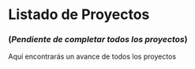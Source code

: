 # Listado de Proyectos

### (*Pendiente de completar todos los proyectos*)

Aquí encontrarás un avance de todos los proyectos

<script setup>
import projects from './data/projects.json';

// Group projects by type
const groupProjectsByType = projects.reduce((groups, project) => {
  if (!groups[project.type]) {
    groups[project.type] = [];
  }
  groups[project.type].push(project);
  groups[project.type].sort((a, b) => b.yearStart - a.yearStart); // Sort by yearStart
  return groups;
}, {});
</script>

<template>
  <div v-for="(group, type) in groupProjectsByType" :key="type">
    <h2 v-if="type === 'personal'" id="personales" tabindex="-1">Personales <a class="header-anchor" href="#personales" aria-label="Permalink to &quot;Personales&quot;">&ZeroWidthSpace;</a></h2>
    <h2 v-else-if="type === 'cliente'" id="para-clientes" tabindex="-1">Para clientes <a class="header-anchor" href="#para-clientes" aria-label="Permalink to &quot;Para&quot;Clientes&quot;">&ZeroWidthSpace;</a></h2>
    <h2 v-else-if="type === 'otros'" id="otros" tabindex="-1">Otros <a class="header-anchor" href="#otros" aria-label="Permalink to &quot;Otrosquot;">&ZeroWidthSpace;</a></h2>
    <div class="projects-container">
      <div v-for="project in group" :key="project.title" class="project-card">
        <div class="project-header">
          <img v-if="project.headerBackgroundImg" :src="`/assets/img/projects/${project.headerBackgroundImg}`" alt="`${project.title}` Image" />  
          <p :class="[
            'status',
            {
              'status-in-progress': project.status === 'En Desarrollo',
              'status-completed': project.status === 'Finalizado',
              'status-abandoned': project.status === 'Abandonado'
            }
          ]">
            {{ project.status }}
          </p> 
          <p class="projects-activity">
            {{ project.yearStart }}
            <span v-if="project.yearEnd"> - {{ project.yearEnd }}</span>
            <span v-else> - Actualidad</span>
          </p>     
        </div>
        <div class="project-title">
          <img v-if="project.favicon" :src="project.favicon" alt="`${project.title}` Favicon" width="24" />
          <h3>{{ project.title }}</h3>
        </div>
        <div class="project-content">
          <p class="project-tech">
            <strong>Stack:</strong>
            <span v-for="(tech, index) in project.tech" :key="index">{{ tech }}</span>
          </p>
          <div class="project-links">
            <a :href="project.link">Ver Proyecto <img src="/assets/img/move-up-right.svg" alt="Proyecto" width="16" /></a>
            <a v-if="project.github" class="github" :href="project.github" target="_blank">GitHub <img src="/assets/img/github.svg" alt="GitHub" width="16" /></a>
          </div>
        </div>
      </div>
    </div>
  </div>
</template>

<style scoped>
template {
  display: block;
  margin-top: 25px;
}

.projects-container {
  display: grid;
  grid-template-columns: repeat(auto-fit, minmax(300px, 1fr));
  gap: 1rem;
}

.project-card {
  background-color: var(--vp-sidebar-bg-color);
  /*border: 1px solid var(--vp-c-divider);*/
  border-radius: 8px;
}

.project-header {
  display: flex;
  align-items: center;
  gap: 0.5rem;
  border-radius: 8px;
  position: relative;
}

.project-header img {
  border-radius: 8px;
}

.project-header:not(:has(img)) {
  padding-top: 85px;
}

.project-title {
  padding-top: 1rem;
  padding-left: 1rem;
  padding-right: 1rem;
  display: flex;
  align-items: center;
  gap: 10px;
}

.project-title img {
  border-radius: 4px;
}

.project-title h3 {
  margin: 0;
}

.project-content {
  padding: 1rem;
}

.status {
  font-size: .875rem;
  font-weight: bold;
  width: fit-content;
  padding: 0 8px;
  border-radius: 4px;
  margin: 0;
  position: absolute;
  bottom: 45px;
  left: 10px;
  color: #fff;
}

.status-in-progress {
  background-color: rgba(45, 255, 123, 0.6);
}

.status-completed {
  background-color: rgba(0, 191, 255, 0.6);
}

.status-abandoned {
  background-color: rgba(255, 127, 80, 0.6);
}

.projects-activity {
  background-color: rgba(0, 0, 0, 0.6);
  font-size: .875rem;
  font-weight: bold;
  width: fit-content;
  padding: 0 8px;
  border-radius: 4px;
  margin: 0;
  position: absolute;
  bottom: 10px;
  left: 10px;
  color: #ffffff;
}

.project-tech {
  display: flex;
  flex-wrap: wrap;
  gap: 5px;
  margin-top: 0;
}

.project-tech span {
  font-size: .8rem;
  background-color: var(--vp-c-default-3);
  padding: 0px 8px;
  border-radius: 4px;
}

.project-links {
  display: flex;
  gap: 1rem;
}

.project-links a {
  font-size: .8rem;
  background-color: var(--vp-button-brand-bg);
  color: var(--vp-button-brand-text);
  text-decoration: none;
  padding: 0px 8px;
  border-radius: 4px;
  display: flex;
  gap: 4px;
}

.project-links a.github {
  background-color: #000;
  gap: 8px;
}

.project-links a img {
  filter: invert(1);
}

</style>
